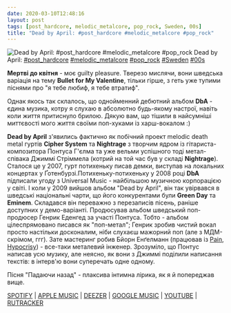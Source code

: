 ```yaml
---
date: 2020-03-10T12:48:16
layout: post
tags: [post_hardcore, melodic_metalcore, pop_rock, Sweden, 00s]
title: "Dead by April: #post_hardcore #melodic_metalcore #pop_rock"
---
```

![Dead by April: #post_hardcore #melodic_metalcore #pop_rock](https://res.cloudinary.com/vast-space-unexplored/image/upload/q_auto,dpr_auto,w_auto/photos/photo_916_10-03-2020_12-48-16.jpg)
Dead by April: [#post_hardcore](/tags/#post_hardcore) [#melodic_metalcore](/tags/#melodic_metalcore) [#pop_rock](/tags/#pop_rock) [#Sweden](/tags/#Sweden) [#00s](/tags/#00s)

**Мертві до квітня** - моє guilty pleasure. Тверезо мислячи, вони шведська варіація на тему **Bullet for My Valentine**, тільки гірше, з геть уже тупими піснями про &quot;я тебе любиф, я тебе втратиф&quot;.

Однак якось так склалось, що однойменний дебютний альбом **DbA** - єдина музика, котру я слухаю в абсолютно будь-якому настрої, навіть коли життя притиснуло брилою. Дякую вам, що тішили в найсумніші миттєвості мого життя своїми поп-хуками із харш-вокалом :)

**Dead by April** з&#39;явились фактично як побічний проект melodic death metal гуртів **Cipher System** та **Nightrage** з творчим ядром із гітариста-композитора Понтуса Г&#39;єлма та уже вельми успішного тоді метал-співака Джиммі Стріммела (котрий на той час був у складі **Nightrage**). Сталося це у 2007, гурт потихеньку писав демки, виступав на локальних концертах у Ґотенбурзі.Потихеньку-потихеньку у 2008 році **DbA** підписали угоду з Universal Music - найбільшою музичною корпорацією у світі. І коли у 2009 вийшов альбом &quot;Dead by April&quot;, він так увірвався в шведські національні чарти, що його конкурентами були **Green Day** та **Eminem**. Складався він переважно з перезаписів пісень, раніше доступних у демо-варіанті. Продюсував альбом шведський поп-продюсер Генрик Еденгед за участі Понтуса. Тобто - альбом цілеспрямовано писався як &quot;поп-метал&quot;; Генрик зробив чистий вокал просто настільки досконалим, ніби слухаєш мажорний поп (але з МДМ-скрімом, ггг).  Зате мастеринг робив Бйорн Енґелманн (працював із [Pain](/2019-10-14-pain--industrial-metal-sweden-90s-), [Hypocrisy](/2019-12-06-hypocrisy--melodic-death-metal-death-metal-sweden)) - все-таки металевий інженер. Зрозуміло, що Понтус написав усю музику, але неясно, як вони з Джиммі поділили написання текстів: в інтерв&#39;ю вони суперечать одне одному.

Пісня &quot;Падаючи назад&quot; - плаксива інтимна лірика, як я й попереджав вище.

[SPOTIFY](https://open.spotify.com/album/4rAjo9aA3Uf9J7opDSyvF8) \| [APPLE MUSIC](https://music.apple.com/gb/album/dead-by-april/1443493542) \| [DEEZER](https://www.deezer.com/album/393746?utm_source=deezer&amp;utm_content=album-393746&amp;utm_term=1601611822_1583837118&amp;utm_medium=web) \| [GOOGLE MUSIC](https://play.google.com/music/m/B6n37nymkap7lcdvj4sezoylw24?t=Dead_by_April_Bonus_Version_-_Dead_by_April) \| [YOUTUBE](https://www.youtube.com/playlist?list=PLC208775C7BEC956E) \| [RUTRACKER](https://rutracker.org/forum/viewtopic.php?t=5376551)